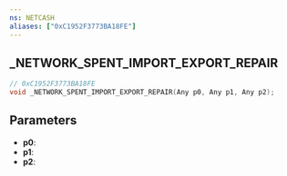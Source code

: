 ```yaml
---
ns: NETCASH
aliases: ["0xC1952F3773BA18FE"]
---
```

## _NETWORK_SPENT_IMPORT_EXPORT_REPAIR

```c
// 0xC1952F3773BA18FE
void _NETWORK_SPENT_IMPORT_EXPORT_REPAIR(Any p0, Any p1, Any p2);
```


## Parameters
* **p0**: 
* **p1**: 
* **p2**: 

